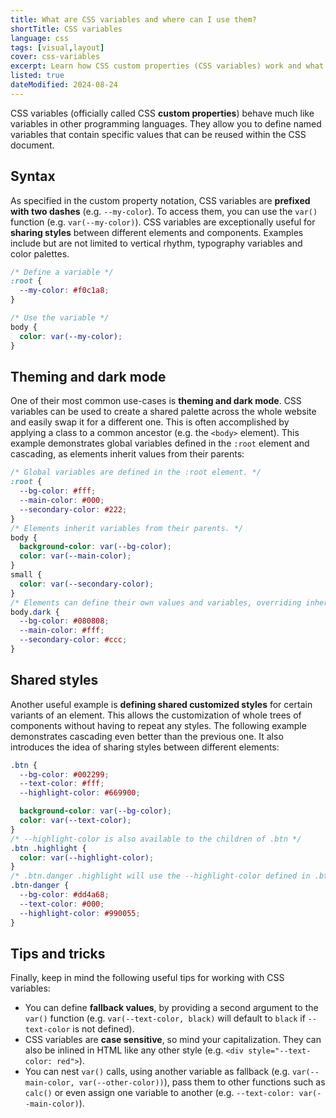 ```yaml
---
title: What are CSS variables and where can I use them?
shortTitle: CSS variables
language: css
tags: [visual,layout]
cover: css-variables
excerpt: Learn how CSS custom properties (CSS variables) work and what you can use them for in your code and designs.
listed: true
dateModified: 2024-08-24
---
```


CSS variables (officially called CSS **custom properties**) behave much like variables in other programming languages. They allow you to define named variables that contain specific values that can be reused within the CSS document.

## Syntax

As specified in the custom property notation, CSS variables are **prefixed with two dashes** (e.g. `--my-color`). To access them, you can use the `var()` function (e.g. `var(--my-color)`). CSS variables are exceptionally useful for **sharing styles** between different elements and components. Examples include but are not limited to vertical rhythm, typography variables and color palettes.

```css
/* Define a variable */
:root {
  --my-color: #f0c1a8;
}

/* Use the variable */
body {
  color: var(--my-color);
}
```

## Theming and dark mode

One of their most common use-cases is **theming and dark mode**. CSS variables can be used to create a shared palette across the whole website and easily swap it for a different one. This is often accomplished by applying a class to a common ancestor (e.g. the `<body>` element). This example demonstrates global variables defined in the `:root` element and cascading, as elements inherit values from their parents:

```css
/* Global variables are defined in the :root element. */
:root {
  --bg-color: #fff;
  --main-color: #000;
  --secondary-color: #222;
}
/* Elements inherit variables from their parents. */
body {
  background-color: var(--bg-color);
  color: var(--main-color);
}
small {
  color: var(--secondary-color);
}
/* Elements can define their own values and variables, overriding inherited ones.*/
body.dark {
  --bg-color: #080808;
  --main-color: #fff;
  --secondary-color: #ccc;
}
```

## Shared styles

Another useful example is **defining shared customized styles** for certain variants of an element. This allows the customization of whole trees of components without having to repeat any styles. The following example demonstrates cascading even better than the previous one. It also introduces the idea of sharing styles between different elements:

```css
.btn {
  --bg-color: #002299;
  --text-color: #fff;
  --highlight-color: #669900;

  background-color: var(--bg-color);
  color: var(--text-color);
}
/* --highlight-color is also available to the children of .btn */
.btn .highlight {
  color: var(--highlight-color);
}
/* .btn.danger .highlight will use the --highlight-color defined in .btn-danger */
.btn-danger {
  --bg-color: #dd4a68;
  --text-color: #000;
  --highlight-color: #990055;
}
```

## Tips and tricks

Finally, keep in mind the following useful tips for working with CSS variables:

- You can define **fallback values**, by providing a second argument to the `var()` function (e.g. `var(--text-color, black)` will default to `black` if `--text-color` is not defined).
- CSS variables are **case sensitive**, so mind your capitalization. They can also be inlined in HTML like any other style (e.g. `<div style="--text-color: red">`).
- You can nest `var()` calls, using another variable as fallback (e.g. `var(--main-color, var(--other-color))`), pass them to other functions such as `calc()` or even assign one variable to another (e.g. `--text-color: var(--main-color)`).

